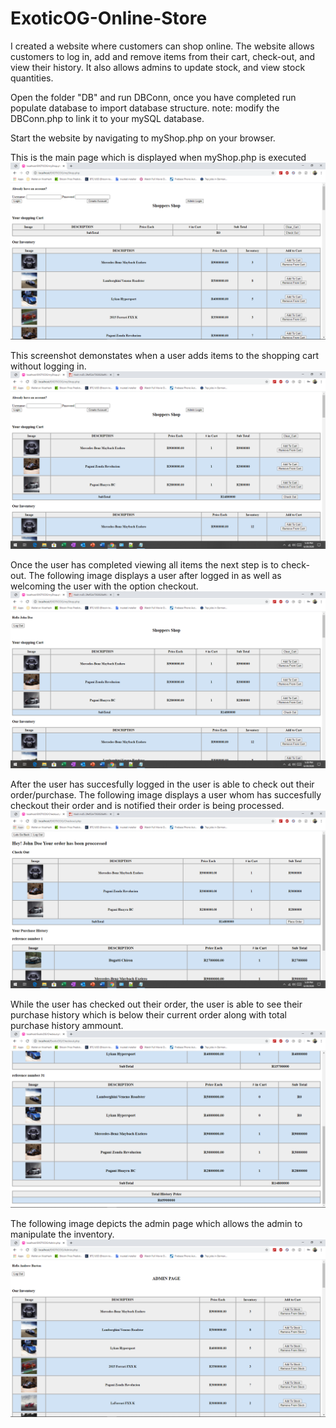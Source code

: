 # ExoticOG-Online-Store
I created a website where customers can shop online. The website allows customers to log in, add and remove items from their cart, check-out, and view their history. It also allows admins to update stock, and view stock quantities.

Open the folder "DB" and run DBConn, once you have completed run populate database to import database structure.
note: modify the DBConn.php to link it to your mySQL database.
 
Start the website by navigating to myShop.php on your browser.

This is the main page which is displayed when myShop.php is executed
![Online Store](Screenshots/store.PNG)

This screenshot demonstates when a user adds items to the shopping cart without logging in.
![Shopping cart before user logged in](Screenshots/shopping%20cart.png)

Once the user has completed viewing all items the next step is to check-out. 
The following image displays a user after logged in as well as welcoming the user with the option checkout.
![shopping cart after user is logged in](Screenshots/checkout.png)

After the user has succesfully logged in the user is able to check out their order/purchase.
The following image displays a user whom has succesfully checkout their order and is notified their order is being processed.
![The Order is being processed](Screenshots/checkout_complete.png)

While the user has checked out their order, the user is able to see their purchase history which is below their current order along with total purchase history ammount.
![The Order is being processed](Screenshots/purchase%20history.png)

The following image depicts the admin page which allows the admin to manipulate the inventory.
![Admin Page](Screenshots/admin_store.png)
